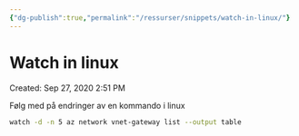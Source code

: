 ```yaml
---
{"dg-publish":true,"permalink":"/ressurser/snippets/watch-in-linux/"}
---
```

# Watch in linux

Created: Sep 27, 2020 2:51 PM

Følg med på endringer av en kommando i linux

```bash
watch -d -n 5 az network vnet-gateway list --output table
```